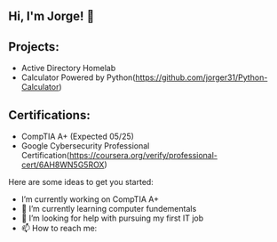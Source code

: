 ## Hi, I'm Jorge! 👋

<h2>Projects:</h2>

- Active Directory Homelab
- Calculator Powered by Python(https://github.com/jorger31/Python-Calculator)

<h2>Certifications:</h2>

- CompTIA A+ (Expected 05/25)
- Google Cybersecurity Professional Certification(https://coursera.org/verify/professional-cert/6AH8WN5G5ROX)



Here are some ideas to get you started:

-  I’m currently working on CompTIA A+
- 🌱 I’m currently learning computer fundementals
- 🤔 I’m looking for help with pursuing my first IT job
- 📫 How to reach me:

